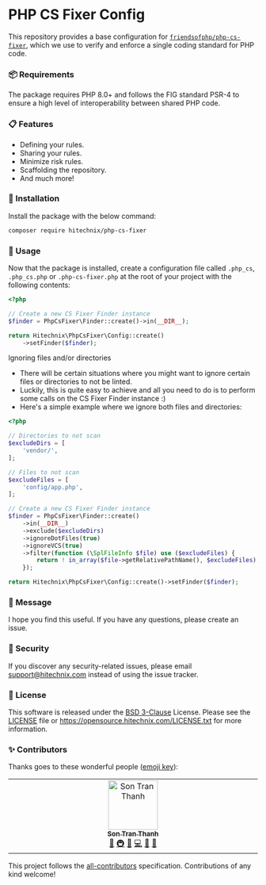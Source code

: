 # PHP CS Fixer Config

This repository provides a base configuration
for [`friendsofphp/php-cs-fixer`](http://github.com/FriendsOfPHP/PHP-CS-Fixer), which we use to verify and enforce a
single coding standard for PHP code.

### 📦 Requirements

The package requires PHP 8.0+ and follows the FIG standard PSR-4 to ensure a high level of interoperability between
shared PHP code.

### 📋 Features

- Defining your rules.
- Sharing your rules.
- Minimize risk rules.
- Scaffolding the repository.
- And much more!

### 🔧 Installation

Install the package with the below command:

```sh
composer require hitechnix/php-cs-fixer
```

### 📝 Usage

Now that the package is installed, create a configuration file called `.php_cs`, `.php_cs.php` or `.php-cs-fixer.php` at
the root of your project with the following contents:

```php
<?php

// Create a new CS Fixer Finder instance
$finder = PhpCsFixer\Finder::create()->in(__DIR__);

return Hitechnix\PhpCsFixer\Config::create()
    ->setFinder($finder);
```

Ignoring files and/or directories

- There will be certain situations where you might want to ignore certain files or directories to not be linted.
- Luckily, this is quite easy to achieve and all you need to do is to perform some calls on the CS Fixer Finder
  instance :)
- Here's a simple example where we ignore both files and directories:

```php
<?php

// Directories to not scan
$excludeDirs = [
    'vendor/',
];

// Files to not scan
$excludeFiles = [
    'config/app.php',
];

// Create a new CS Fixer Finder instance
$finder = PhpCsFixer\Finder::create()
    ->in(__DIR__)
    ->exclude($excludeDirs)
    ->ignoreDotFiles(true)
    ->ignoreVCS(true)
    ->filter(function (\SplFileInfo $file) use ($excludeFiles) {
        return ! in_array($file->getRelativePathName(), $excludeFiles);
    });

return Hitechnix\PhpCsFixer\Config::create()->setFinder($finder);
```

### 📨 Message

I hope you find this useful. If you have any questions, please create an issue.

### 🔐 Security

If you discover any security-related issues, please email support@hitechnix.com instead of using the issue tracker.

### 📖 License

This software is released under the [BSD 3-Clause][link-license] License.
Please see the [LICENSE](LICENSE) file or https://opensource.hitechnix.com/LICENSE.txt for more information.

### ✨ Contributors

Thanks goes to these wonderful people ([emoji key](https://allcontributors.org/docs/en/emoji-key)):

<!-- ALL-CONTRIBUTORS-LIST:START - Do not remove or modify this section -->
<!-- prettier-ignore-start -->
<!-- markdownlint-disable -->
<table>
  <td align="center" valign="top" width="14.28%">
    <a href="https://trants.me">
      <img src="https://avatars.githubusercontent.com/u/40693126?v=4?s=100" width="100px;" alt="Son Tran Thanh" />
      <br />
      <sub>
        <b>Son Tran Thanh</b>
      </sub>
    </a>
    <br />
    <a href="#tool-trants" title="Tools">🔧</a>
    <a href="#infra-trants" title="Infrastructure (Hosting, Build-Tools, etc)">🚇</a>
    <a href="#maintenance-trants" title="Maintenance">🚧</a>
    <a href="https://github.com/hitechnix/php-cs-fixer/commits?author=trants" title="Code">💻</a>
    <a href="https://github.com/hitechnix/php-cs-fixer/commits?author=trants" title="Documentation">📖</a>
    <a href="https://github.com/hitechnix/php-cs-fixer/pulls?q=is%3Apr+reviewed-by%3Atrants" title="Reviewed Pull Requests">👀</a>
  </td>
</table>

<!-- markdownlint-restore -->
<!-- prettier-ignore-end -->

<!-- ALL-CONTRIBUTORS-LIST:END -->

This project follows the [all-contributors](https://allcontributors.org) specification.
Contributions of any kind welcome!

[link-license]: https://opensource.org/license/bsd-3-clause
